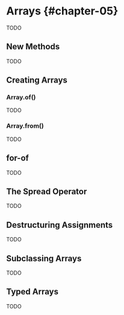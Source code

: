 # Arrays {#chapter-05}

TODO

## New Methods
TODO


###

## Creating Arrays

### Array.of()

TODO

### Array.from()

TODO

## for-of

TODO

## The Spread Operator

TODO

## Destructuring Assignments

TODO

## Subclassing Arrays

TODO

## Typed Arrays

TODO

